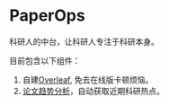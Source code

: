 # PaperOps

科研人的中台，让科研人专注于科研本身。

目前包含以下组件：

1. 自建[Overleaf](./docs/overleaf.md), 免去在线版卡顿烦恼。
2. [论文趋势分析](./docs/paper-trend.md)，自动获取近期科研热点。